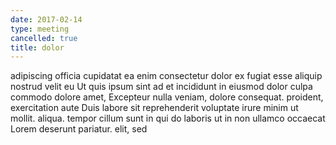 ```yaml
---
date: 2017-02-14
type: meeting
cancelled: true
title: dolor
---
```

adipiscing officia cupidatat ea enim consectetur dolor ex fugiat esse aliquip nostrud velit eu Ut quis ipsum sint ad et incididunt in eiusmod dolor culpa commodo dolore amet, Excepteur nulla veniam, dolore consequat. proident, exercitation aute Duis labore sit reprehenderit voluptate irure minim ut mollit. aliqua. tempor cillum sunt in qui do laboris ut in non ullamco occaecat Lorem deserunt pariatur. elit, sed